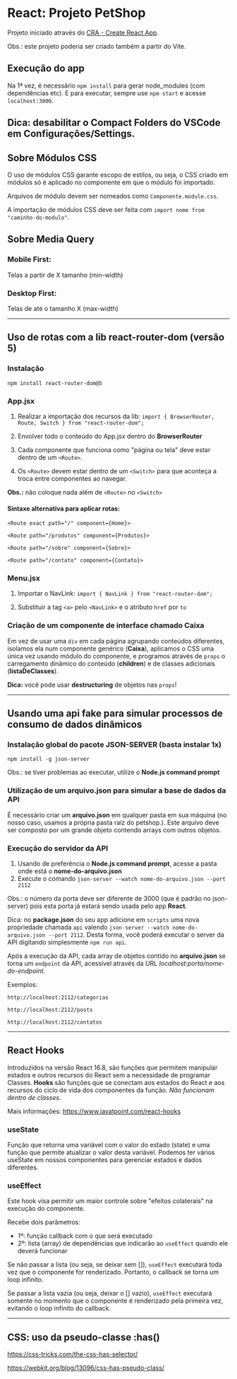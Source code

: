 # React: Projeto PetShop

Projeto iniciado através do [CRA - Create React App](https://github.com/facebook/create-react-app).

Obs.: este projeto poderia ser criado também a partir do Vite.

## Execução do app

Na 1ª vez, é necessário `npm install` para gerar node_modules (com dependências etc).
E para executar, sempre use `npm start` e acesse `localhost:3000`.

## Dica: desabilitar o Compact Folders do VSCode em Configurações/Settings.

## Sobre Módulos CSS

O uso de módulos CSS garante escopo de estilos, ou seja, o CSS criado em módulos só é aplicado no componente em que o módulo foi importado.

Arquivos de módulo devem ser nomeados como `Componente.module.css`.

A importação de módulos CSS deve ser feita com `import nome from "caminho-do-modulo"`.

## Sobre Media Query

### Mobile First:

Telas a partir de X tamanho (min-width)

### Desktop First:

Telas de até o tamanho X (max-width)

---

## Uso de rotas com a lib react-router-dom (versão 5)

### Instalação

`npm install react-router-dom@5`

### App.jsx

1. Realizar a importação dos recursos da lib:
   `import { BrowserRouter, Route, Switch } from "react-router-dom";`

2. Envolver todo o conteúdo do App.jsx dentro do **BrowserRouter**

3. Cada componente que funciona como "página ou tela" deve estar dentro de um `<Route>`.

4. Os `<Route>` devem estar dentro de um `<Switch>` para que aconteça a troca entre componentes ao navegar.

**Obs.:** não coloque nada além de `<Route>` no `<Switch>`

#### Sintaxe alternativa para aplicar rotas:

`<Route exact path="/" component={Home}>`

`<Route path="/produtos" component={Produtos}>`

`<Route path="/sobre" component={Sobre}>`

`<Route path="/contato" component={Contato}>`

### Menu.jsx

1. Importar o NavLink:
   `import { NavLink } from "react-router-dom";`

2. Substituir a tag `<a>` pelo `<NavLink>` e o atributo `href` por `to`

### Criação de um componente de interface chamado Caixa

Em vez de usar uma `div` em cada página agrupando conteúdos diferentes, isolamos ela num componente genérico (**Caixa**), aplicamos o CSS uma única vez usando módulo do componente, e programos através de `props` o carregamento dinâmico do conteúdo (**children**) e de classes adicionais (**listaDeClasses**).

**Dica:** você pode usar **destructuring** de objetos nas `props`!

---

## Usando uma api fake para simular processos de consumo de dados dinâmicos

### Instalação global do pacote JSON-SERVER (basta instalar 1x)

`npm install -g json-server`

Obs.: se tiver problemas ao executar, utilize o **Node.js command prompt**

### Utilização de um arquivo.json para simular a base de dados da API

É necessário criar um **arquivo.json** em qualquer pasta em sua máquina (no nosso caso, usamos a própria pasta raíz do petshop.). Este arquivo deve ser composto por um grande objeto contendo arrays com outros objetos.

### Execução do servidor da API

1. Usando de preferência o **Node.js command prompt**, acesse a pasta onde está o **nome-do-arquivo.json**
2. Execute o comando `json-server --watch nome-do-arquivo.json --port 2112`

Obs.: o número da porta deve ser diferente de 3000 (que é padrão no json-server) pois esta porta já estará sendo usada pelo app **React**.

Dica: no **package.json** do seu app adicione em `scripts` uma nova propriedade chamada `api` valendo `json-server --watch nome-do-arquivo.json --port 2112`. Desta forma, você poderá executar o server da API digitando simplesmente `npm run api`.

Após a execução da API, cada array de objetos contido no **arquivo.json** se torna um `endpoint` da API, acessível através da URL _localhost:porta/nome-do-endpoint_.

Exemplos:

`http://localhost:2112/categorias`

`http://localhost:2112/posts`

`http://localhost:2112/contatos`

---

## React Hooks

Introduzidos na versão React 16.8, são funções que permitem manipular estados e outros recursos do React sem a necessidade de programar Classes. **Hooks** são funções que se conectam aos estados do React e aos recursos do ciclo de vida dos componentes da função. _Não funcionam dentro de classes_.

Mais informações: <https://www.javatpoint.com/react-hooks>

### useState

Função que retorna uma variável com o valor do estado (state) e uma função que permite atualizar o valor desta variável. Podemos ter vários useState em nossos componentes para gerenciar estados e dados diferentes.

### useEffect

Este hook visa permitir um maior controle sobre "efeitos colaterais" na execução do componente.

Recebe dois parâmetros:

- 1º: função callback com o que será executado
- 2º: lista (array) de dependências que indicarão ao `useEffect` quando ele deverá funcionar

Se não passar a lista (ou seja, se deixar sem []), `useEffect` executará toda vez que o componente for renderizado. Portanto, o callback se torna um loop infinito.

Se passar a lista vazia (ou seja, deixar o [] vazio), `useEffect` executará somente no momento que o componente é renderizado pela primeira vez, evitando o loop infinito do callback.

---

## CSS: uso da pseudo-classe :has()

https://css-tricks.com/the-css-has-selector/

https://webkit.org/blog/13096/css-has-pseudo-class/